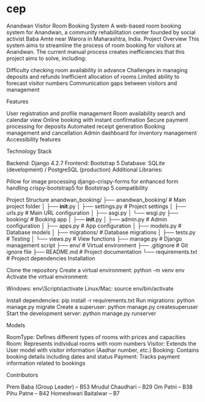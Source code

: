 # cep

Anandwan Visitor Room Booking System
A web-based room booking system for Anandwan, a community rehabilitation center founded by social activist Baba Amte near Warora in Maharashtra, India.
Project Overview
This system aims to streamline the process of room booking for visitors at Anandwan. The current manual process creates inefficiencies that this project aims to solve, including:

Difficulty checking room availability in advance
Challenges in managing deposits and refunds
Inefficient allocation of rooms
Limited ability to forecast visitor numbers
Communication gaps between visitors and management

Features

User registration and profile management
Room availability search and calendar view
Online booking with instant confirmation
Secure payment processing for deposits
Automated receipt generation
Booking management and cancellation
Admin dashboard for inventory management
Accessibility features

Technology Stack

Backend: Django 4.2.7
Frontend: Bootstrap 5
Database: SQLite (development) / PostgreSQL (production)
Additional Libraries:

Pillow for image processing
django-crispy-forms for enhanced form handling
crispy-bootstrap5 for Bootstrap 5 compatibility



Project Structure
anandwan_booking/
├── anandwan_booking/      # Main project folder
│   ├── __init__.py
│   ├── settings.py        # Project settings
│   ├── urls.py            # Main URL configuration
│   ├── asgi.py
│   └── wsgi.py
├── booking/               # Booking app
│   ├── __init__.py
│   ├── admin.py           # Admin configuration
│   ├── apps.py            # App configuration
│   ├── models.py          # Database models
│   ├── migrations/        # Database migrations
│   ├── tests.py           # Testing
│   └── views.py           # View functions
├── manage.py              # Django management script
├── env/                   # Virtual environment
├── .gitignore             # Git ignore file
├── README.md              # Project documentation
└── requirements.txt       # Project dependencies
Installation

Clone the repository
Create a virtual environment: python -m venv env
Activate the virtual environment:

Windows: env\Scripts\activate
Linux/Mac: source env/bin/activate


Install dependencies: pip install -r requirements.txt
Run migrations: python manage.py migrate
Create a superuser: python manage.py createsuperuser
Start the development server: python manage.py runserver

Models

RoomType: Defines different types of rooms with prices and capacities
Room: Represents individual rooms with room numbers
Visitor: Extends the User model with visitor information (Aadhar number, etc.)
Booking: Contains booking details including dates and status
Payment: Tracks payment information related to bookings

Contributors

Prem Baba (Group Leader) – B53
Mrudul Chaudhari – B29
Om Patni – B38
Pihu Patne – B42
Homeshwari Baitalwar – B7